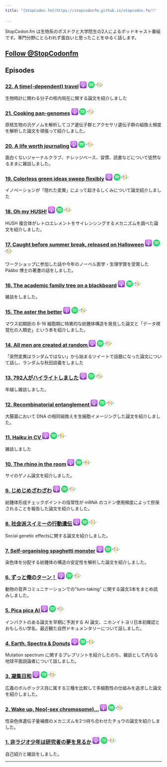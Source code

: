 ```yaml
---
title: "[StopCodon.fm](https://stopcodonfm.github.io/stopcodon.fm/)"

---
```

StopCodon.fm は生物系のポスドクと大学院生の2人によるポッドキャスト番組です。専門分野にとらわれず面白いと思ったことをゆるく話します。


<a href="https://twitter.com/StopCodonfm?ref_src=twsrc%5Etfw" class="twitter-follow-button" data-show-count="false">Follow @StopCodonfm</a><script async src="https://platform.twitter.com/widgets.js" charset="utf-8"></script>
------

## Episodes

### [ 22. A time(-dependent) travel](episodes/022.html) [<img src="https://raw.githubusercontent.com/StopCodonfm/stopcodon/main/logos/apple-podcasts.png" width="22px">]() [<img src="https://raw.githubusercontent.com/StopCodonfm/stopcodon/main/logos/spotify.png" width="22px">]() [<img src="https://raw.githubusercontent.com/StopCodonfm/stopcodon/main/logos/google-podcasts.png" width="22px">]()

生物時計に関わる分子の核内局在に関する論文を紹介しました

### [ 21. Cooking pan-genomes](episodes/021.html) [<img src="https://raw.githubusercontent.com/StopCodonfm/stopcodon/main/logos/apple-podcasts.png" width="22px">]() [<img src="https://raw.githubusercontent.com/StopCodonfm/stopcodon/main/logos/spotify.png" width="22px">]() [<img src="https://raw.githubusercontent.com/StopCodonfm/stopcodon/main/logos/google-podcasts.png" width="22px">]()

原核生物の汎ゲノムを解析してコア遺伝子群とアクセサリ遺伝子群の組換え頻度を解析した論文を頑張って紹介しました。

### [ 20. A life worth journaling](episodes/020.html) [<img src="https://raw.githubusercontent.com/StopCodonfm/stopcodon/main/logos/apple-podcasts.png" width="22px">](https://podcasts.apple.com/gb/podcast/20-a-life-worth-journaling/id1572672009?i=1000615043547) [<img src="https://raw.githubusercontent.com/StopCodonfm/stopcodon/main/logos/spotify.png" width="22px">](https://open.spotify.com/episode/6eL0ONUqPKJXUutadkGKdw?si=a946d6b75d4c49fc) [<img src="https://raw.githubusercontent.com/StopCodonfm/stopcodon/main/logos/google-podcasts.png" width="22px">](https://podcasts.google.com/feed/aHR0cHM6Ly9hbmNob3IuZm0vcy81YjY0MGVhMC9wb2RjYXN0L3Jzcw/episode/MjA0ZTZmNDktYzM1NS00MTljLTg3Y2EtNjIzYmQ1ZTE3NTE4?sa=X&ved=0CAUQkfYCahcKEwjw4vamz6-AAxUAAAAAHQAAAAAQaA) <!--[<img src="https://raw.githubusercontent.com/StopCodonfm/stopcodon/main/logos/anchor.png" width="22px">](https://anchor.fm/stopcodon/episodes/1-e12slo5)-->

面白くないジャーナルクラブ、ナレッジベース、習慣、読書などについて徒然なるままに雑談しました。

### [ 19. Colorless green ideas sweep flexibly](episodes/019.html) [<img src="https://raw.githubusercontent.com/StopCodonfm/stopcodon/main/logos/apple-podcasts.png" width="22px">](https://podcasts.apple.com/gb/podcast/19-colorless-green-ideas-sweep-flexibly/id1572672009?i=1000586192978) [<img src="https://raw.githubusercontent.com/StopCodonfm/stopcodon/main/logos/spotify.png" width="22px">](https://open.spotify.com/episode/2ovXHlc8cTNpCWyOTspan9?si=0a4e547adbf249c8) [<img src="https://raw.githubusercontent.com/StopCodonfm/stopcodon/main/logos/google-podcasts.png" width="22px">](https://podcasts.google.com/feed/aHR0cHM6Ly9hbmNob3IuZm0vcy81YjY0MGVhMC9wb2RjYXN0L3Jzcw/episode/NTUyNWQ1NzYtZTliYy00YWRkLTg1OWEtNTMwZTk1ZjU1MDY4?sa=X&ved=0CAUQkfYCahcKEwjA8ZKq153_AhUAAAAAHQAAAAAQAQ)

イノベーションが「隠れた変異」によって起きるしくみについて論文紹介しました

### [ 18. Oh my HUSH!](episodes/018.html) [<img src="https://raw.githubusercontent.com/StopCodonfm/stopcodon/main/logos/apple-podcasts.png" width="22px">](https://podcasts.apple.com/gb/podcast/18-oh-my-hush/id1572672009?i=1000586033691) [<img src="https://raw.githubusercontent.com/StopCodonfm/stopcodon/main/logos/spotify.png" width="22px">](https://open.spotify.com/episode/64G8xNqMVldH1YZxHQlap9?si=475b1d8c506440a7) [<img src="https://raw.githubusercontent.com/StopCodonfm/stopcodon/main/logos/google-podcasts.png" width="22px">](https://podcasts.google.com/feed/aHR0cHM6Ly9hbmNob3IuZm0vcy81YjY0MGVhMC9wb2RjYXN0L3Jzcw/episode/NWIzNzFiZGItNGM4ZC00NDM4LWI0ZmItZTUwZDU5NjJkMzdi?sa=X&ved=0CAUQkfYCahcKEwiQ3Yil2q77AhUAAAAAHQAAAAAQLA)

HUSH 複合体がレトロエレメントをサイレンシングするメカニズムを調べた論文を紹介しました。

### [ 17. Caught before summer break, released on Halloween](episodes/017.html) [<img src="https://raw.githubusercontent.com/StopCodonfm/stopcodon/main/logos/apple-podcasts.png" width="22px">](https://podcasts.apple.com/jp/podcast/17-caught-before-summer-break-released-on-halloween/id1572672009?i=1000584355052) [<img src="https://raw.githubusercontent.com/StopCodonfm/stopcodon/main/logos/spotify.png" width="22px">](https://open.spotify.com/episode/63WitboGI3vL6u89xNPdb3?si=f9f17ec15f0f46b8) [<img src="https://raw.githubusercontent.com/StopCodonfm/stopcodon/main/logos/google-podcasts.png" width="22px">](https://podcasts.google.com/feed/aHR0cHM6Ly9hbmNob3IuZm0vcy81YjY0MGVhMC9wb2RjYXN0L3Jzcw/episode/NTg1MDQ0ZTAtN2Q1OS00ZTRlLWFjOWYtMWZkNDliNTMwNzlj?sa=X&ved=0CAUQkfYCahcKEwiw5d-y7av7AhUAAAAAHQAAAAAQNA)

ワークショップに参加した話や今年のノーベル医学・生理学賞を受賞した Pääbo 博士の著書の話をしました。

### [ 16. The academic family tree on a blackboard](episodes/016.html) [<img src="https://raw.githubusercontent.com/StopCodonfm/stopcodon/main/logos/apple-podcasts.png" width="22px">](https://podcasts.apple.com/jp/podcast/16-the-academic-family-tree-on-a-blackboard/id1572672009?i=1000579858430) [<img src="https://raw.githubusercontent.com/StopCodonfm/stopcodon/main/logos/spotify.png" width="22px">](https://open.spotify.com/episode/4P70YP79XPEClTCnvj3J1G?si=8800a2054c014bc9) [<img src="https://raw.githubusercontent.com/StopCodonfm/stopcodon/main/logos/google-podcasts.png" width="22px">](https://podcasts.google.com/feed/aHR0cHM6Ly9hbmNob3IuZm0vcy81YjY0MGVhMC9wb2RjYXN0L3Jzcw/episode/NGY3NjNlYTQtYzM5ZS00ZjZjLWE3OTktMWU5MzUxYTk3MDgw?sa=X&ved=0CAUQkfYCahcKEwjAi-iKuob7AhUAAAAAHQAAAAAQNA)

雑談をしました。

### [ 15. The aster the better](episodes/015.html) [<img src="https://raw.githubusercontent.com/StopCodonfm/stopcodon/main/logos/apple-podcasts.png" width="22px">](https://podcasts.apple.com/jp/podcast/15-the-aster-the-better/id1572672009?i=1000558191949) [<img src="https://raw.githubusercontent.com/StopCodonfm/stopcodon/main/logos/spotify.png" width="22px">](https://open.spotify.com/episode/7j2dEiUewhbZGfCunZ4Lnl?si=921d05f78fe94d65) [<img src="https://raw.githubusercontent.com/StopCodonfm/stopcodon/main/logos/google-podcasts.png" width="22px">](https://podcasts.google.com/feed/aHR0cHM6Ly9hbmNob3IuZm0vcy81YjY0MGVhMC9wb2RjYXN0L3Jzcw/episode/ZjJjZjQyM2YtZjRmYy00MzU0LTliYTgtNGNmMTUwZjlmZTAw?sa=X&ved=0CAUQkfYCahcKEwig1ILsm5_6AhUAAAAAHQAAAAAQNA)

マウス初期胚の 8-16 細胞期に特異的な紡錘体構造を発見した論文と「データ視覚化の人類史」という本を紹介しました。

### [ 14. All men are created at random ](episodes/014.html) [<img src="https://raw.githubusercontent.com/StopCodonfm/stopcodon/main/logos/apple-podcasts.png" width="22px">](https://podcasts.apple.com/jp/podcast/14-all-men-are-created-at-random/id1572672009?i=1000549429623) [<img src="https://raw.githubusercontent.com/StopCodonfm/stopcodon/main/logos/spotify.png" width="22px">](https://open.spotify.com/episode/6QVQ7y0MsMSkmG7No4VsIN?si=48a0505cbd914d55) [<img src="https://raw.githubusercontent.com/StopCodonfm/stopcodon/main/logos/google-podcasts.png" width="22px">](https://podcasts.google.com/feed/aHR0cHM6Ly9hbmNob3IuZm0vcy81YjY0MGVhMC9wb2RjYXN0L3Jzcw/episode/M2IzZTE0NGUtOTBjZi00YzM2LWE0YjUtMjBlYTQ0OGYxMDVl?sa=X&ved=0CAUQkfYCahcKEwjg2NGC4tn1AhUAAAAAHQAAAAAQAQ)

「突然変異はランダムではない」から始まるツイートで話題になった論文について話し、ランダムな秋田談義をしました

### [ 13. 792人がハイライトしました](episodes/013.html) [<img src="https://raw.githubusercontent.com/StopCodonfm/stopcodon/main/logos/apple-podcasts.png" width="22px">](https://podcasts.apple.com/jp/podcast/13-792%E4%BA%BA%E3%81%8C%E3%83%8F%E3%82%A4%E3%83%A9%E3%82%A4%E3%83%88%E3%81%97%E3%81%BE%E3%81%97%E3%81%9F/id1572672009?i=1000547147070) [<img src="https://raw.githubusercontent.com/StopCodonfm/stopcodon/main/logos/spotify.png" width="22px">](https://open.spotify.com/episode/3K81D0RD2QoV24duEaIhEW) [<img src="https://raw.githubusercontent.com/StopCodonfm/stopcodon/main/logos/google-podcasts.png" width="22px">](https://podcasts.google.com/feed/aHR0cHM6Ly9hbmNob3IuZm0vcy81YjY0MGVhMC9wb2RjYXN0L3Jzcw/episode/ODAxNDU3OWMtM2MyZS00MGMwLWI4Y2YtOGExNjk0OWUxMmI0?sa=X&ved=0CAUQkfYCahcKEwj4rejW8KT1AhUAAAAAHQAAAAAQAQ)

年越し雑談しました。

### [ 12. Recombinatorial entanglement ](episodes/012.html) [<img src="https://raw.githubusercontent.com/StopCodonfm/stopcodon/main/logos/apple-podcasts.png" width="22px">](https://podcasts.apple.com/jp/podcast/12-recombinatorial-entanglement/id1572672009?i=1000545513900) [<img src="https://raw.githubusercontent.com/StopCodonfm/stopcodon/main/logos/spotify.png" width="22px">](https://open.spotify.com/episode/4GnKOLRhurgxYGAHbS1LIz) [<img src="https://raw.githubusercontent.com/StopCodonfm/stopcodon/main/logos/google-podcasts.png" width="22px">](https://podcasts.google.com/feed/aHR0cHM6Ly9hbmNob3IuZm0vcy81YjY0MGVhMC9wb2RjYXN0L3Jzcw/episode/NzNlMjI3MTEtOTE0Yi00ODEzLWJiMmUtOTkxNjQ4Nzk3MzYz?sa=X&ved=0CAUQkfYCahcKEwj4rejW8KT1AhUAAAAAHQAAAAAQAQ)

大腸菌において DNA の相同組換えを生細胞イメージングした論文を紹介しました。

### [ 11. Haiku in CV ](episodes/011.html) [<img src="https://raw.githubusercontent.com/StopCodonfm/stopcodon/main/logos/apple-podcasts.png" width="22px">](https://podcasts.apple.com/jp/podcast/11-haiku-in-cv/id1572672009?i=1000542761678) [<img src="https://raw.githubusercontent.com/StopCodonfm/stopcodon/main/logos/spotify.png" width="22px">](https://open.spotify.com/episode/6Iq0crjmRT1xCPW6T2siw6) [<img src="https://raw.githubusercontent.com/StopCodonfm/stopcodon/main/logos/google-podcasts.png" width="22px">](https://podcasts.google.com/feed/aHR0cHM6Ly9hbmNob3IuZm0vcy81YjY0MGVhMC9wb2RjYXN0L3Jzcw/episode/YmFkZDU0YzItNzEzNy00ZDBlLTgzODItNTQwMjNlYmQxOTIz?sa=X&ved=0CAUQkfYCahcKEwj4rejW8KT1AhUAAAAAHQAAAAAQAQ)

雑談しました

### [ 10. The rhino in the room](episodes/010.html) [<img src="https://raw.githubusercontent.com/StopCodonfm/stopcodon/main/logos/apple-podcasts.png" width="22px">](https://podcasts.apple.com/jp/podcast/10-the-rhino-in-the-room/id1572672009?i=1000542370343) [<img src="https://raw.githubusercontent.com/StopCodonfm/stopcodon/main/logos/spotify.png" width="22px">](https://open.spotify.com/episode/3rXOu12wV5AJyCswiSFvdY) [<img src="https://raw.githubusercontent.com/StopCodonfm/stopcodon/main/logos/google-podcasts.png" width="22px">](https://podcasts.google.com/feed/aHR0cHM6Ly9hbmNob3IuZm0vcy81YjY0MGVhMC9wb2RjYXN0L3Jzcw/episode/OTUyNGNmMTItOWY0MC00YmQzLWFmMDItNTI4NzMzMGNmNzk5?sa=X&ved=0CAUQkfYCahcKEwj4rejW8KT1AhUAAAAAHQAAAAAQAQ)

サイのゲノム論文を紹介しました。

### [ 9. じめじめざわざわ](episodes/009.html) [<img src="https://raw.githubusercontent.com/StopCodonfm/stopcodon/main/logos/apple-podcasts.png" width="22px">](https://podcasts.apple.com/jp/podcast/9-%E3%81%98%E3%82%81%E3%81%98%E3%82%81%E3%81%96%E3%82%8F%E3%81%96%E3%82%8F/id1572672009?i=1000536945070) [<img src="https://raw.githubusercontent.com/StopCodonfm/stopcodon/main/logos/spotify.png" width="22px">](https://open.spotify.com/episode/6iQsM3zhR4yU5OacLRTAu1) [<img src="https://raw.githubusercontent.com/StopCodonfm/stopcodon/main/logos/google-podcasts.png" width="22px">](https://podcasts.google.com/feed/aHR0cHM6Ly9hbmNob3IuZm0vcy81YjY0MGVhMC9wb2RjYXN0L3Jzcw/episode/MjQ4YWRhZmYtOGMxNS00NzQxLTlhZWEtY2JmYmQ4NjkwNjJk?sa=X&ved=0CAUQkfYCahcKEwj4rejW8KT1AhUAAAAAHQAAAAAQAQ)

紡錘体形成チェックポイントの恒常性が mRNA のコドン使用頻度によって担保されることを報告した論文を紹介しました。

### [ 8. 社会派スイミーの行動遺伝](episodes/008.html) [<img src="https://raw.githubusercontent.com/StopCodonfm/stopcodon/main/logos/apple-podcasts.png" width="22px">](https://podcasts.apple.com/jp/podcast/8-%E7%A4%BE%E4%BC%9A%E6%B4%BE%E3%82%B9%E3%82%A4%E3%83%9F%E3%83%BC%E3%81%AE%E8%A1%8C%E5%8B%95%E9%81%BA%E4%BC%9D/id1572672009?i=1000534905061) [<img src="https://raw.githubusercontent.com/StopCodonfm/stopcodon/main/logos/spotify.png" width="22px">](https://open.spotify.com/episode/6THyTmCfPlvJXeZ39w7mPK) [<img src="https://raw.githubusercontent.com/StopCodonfm/stopcodon/main/logos/google-podcasts.png" width="22px">](https://podcasts.google.com/feed/aHR0cHM6Ly9hbmNob3IuZm0vcy81YjY0MGVhMC9wb2RjYXN0L3Jzcw/episode/OWE3MmU4ZTQtZTYxNC00ZTM1LWJmOTEtOGRjOTM2NGUwZDUy?sa=X&ved=0CAUQkfYCahcKEwj4rejW8KT1AhUAAAAAHQAAAAAQAQ)

Social genetic effectsに関する論文を紹介しました。

### [ 7. Self-organising spaghetti monster](episodes/007.html) [<img src="https://raw.githubusercontent.com/StopCodonfm/stopcodon/main/logos/apple-podcasts.png" width="22px">](https://podcasts.apple.com/jp/podcast/7-self-organising-spaghetti-monster/id1572672009?i=1000532694865) [<img src="https://raw.githubusercontent.com/StopCodonfm/stopcodon/main/logos/spotify.png" width="22px">](https://open.spotify.com/episode/0A1o0v8cafj1fBuXNK9lr2) [<img src="https://raw.githubusercontent.com/StopCodonfm/stopcodon/main/logos/google-podcasts.png" width="22px">](https://podcasts.google.com/feed/aHR0cHM6Ly9hbmNob3IuZm0vcy81YjY0MGVhMC9wb2RjYXN0L3Jzcw/episode/MmUzYWQ5Y2MtNDFjMC00YTk5LTlkYmYtMDFiYWFkZWVkMWY5?sa=X&ved=0CAUQkfYCahcKEwj4rejW8KT1AhUAAAAAHQAAAAAQAQ)

染色体を分配する紡錘体の構造の安定性を解析した論文を紹介しました。

### [ 6. ずっと俺のターン！](episodes/006.html) [<img src="https://raw.githubusercontent.com/StopCodonfm/stopcodon/main/logos/apple-podcasts.png" width="22px">](https://podcasts.apple.com/jp/podcast/6-%E3%81%9A%E3%81%A3%E3%81%A8%E4%BF%BA%E3%81%AE%E3%82%BF%E3%83%BC%E3%83%B3/id1572672009?i=1000532635862) [<img src="https://raw.githubusercontent.com/StopCodonfm/stopcodon/main/logos/spotify.png" width="22px">](https://open.spotify.com/episode/671g3DTdf5SUajjdVj6QDT) [<img src="https://raw.githubusercontent.com/StopCodonfm/stopcodon/main/logos/google-podcasts.png" width="22px">](https://podcasts.google.com/feed/aHR0cHM6Ly9hbmNob3IuZm0vcy81YjY0MGVhMC9wb2RjYXN0L3Jzcw/episode/NTYxMDBkY2QtZGJmYy00OGI5LWIxODEtMzY4NmNlYzI4MTQ2?sa=X&ved=0CAUQkfYCahcKEwj4rejW8KT1AhUAAAAAHQAAAAAQAQ)

動物の音声コミュニケーションでの"turn-taking" に関する論文3本をまとめ読みしました。

### [ 5. Pica pica AI ](episodes/005.html) [<img src="https://raw.githubusercontent.com/StopCodonfm/stopcodon/main/logos/apple-podcasts.png" width="22px">](https://podcasts.apple.com/jp/podcast/5-pica-pica-ai/id1572672009?i=1000529364401) [<img src="https://raw.githubusercontent.com/StopCodonfm/stopcodon/main/logos/spotify.png" width="22px">](https://open.spotify.com/episode/49OHRR5ubGBLegqlRmH5kA) [<img src="https://raw.githubusercontent.com/StopCodonfm/stopcodon/main/logos/google-podcasts.png" width="22px">](https://podcasts.google.com/feed/aHR0cHM6Ly9hbmNob3IuZm0vcy81YjY0MGVhMC9wb2RjYXN0L3Jzcw/episode/OWYxZmQ5OTktOGM0OS00NzNmLWFjOTEtMzM3OWZkNjRkOTc2?sa=X&ved=0CAUQkfYCahcKEwj4rejW8KT1AhUAAAAAHQAAAAAQAQ)

インパクトのある論文を早期に予測する AI 論文、ニホンイトヨリ日本初確認とおもしろい学名、最近観た自然ドキュメンタリーについて話しました。

### [ 4. Earth, Spectra & Donuts](episodes/004.html) [<img src="https://raw.githubusercontent.com/StopCodonfm/stopcodon/main/logos/apple-podcasts.png" width="22px">](https://podcasts.apple.com/jp/podcast/4-earth-spectra-donuts/id1572672009?i=1000528765791) [<img src="https://raw.githubusercontent.com/StopCodonfm/stopcodon/main/logos/spotify.png" width="22px">](https://open.spotify.com/episode/24dQu2RJU7e0NZSGnUAZfs) [<img src="https://raw.githubusercontent.com/StopCodonfm/stopcodon/main/logos/google-podcasts.png" width="22px">](https://podcasts.google.com/feed/aHR0cHM6Ly9hbmNob3IuZm0vcy81YjY0MGVhMC9wb2RjYXN0L3Jzcw/episode/NmVmODI5ZGYtMmIwZi00NjRjLTk1YTQtOGY4ZGYyYjI4MDVi?sa=X&ved=0CAUQkfYCahcKEwj4rejW8KT1AhUAAAAAHQAAAAAQAQ)

Mutation spectrum に関するプレプリントを紹介したのち、雑談として内なる地球平面説論者について話しました。

### [ 3. 凝集日和](episodes/003.html) [<img src="https://raw.githubusercontent.com/StopCodonfm/stopcodon/main/logos/apple-podcasts.png" width="22px">](https://podcasts.apple.com/jp/podcast/3-%E5%87%9D%E9%9B%86%E6%97%A5%E5%92%8C/id1572672009?i=1000528467704) [<img src="https://raw.githubusercontent.com/StopCodonfm/stopcodon/main/logos/spotify.png" width="22px">](https://open.spotify.com/episode/4TD1VZ4LcjpfKL0GHjcPMq) [<img src="https://raw.githubusercontent.com/StopCodonfm/stopcodon/main/logos/google-podcasts.png" width="22px">](https://podcasts.google.com/feed/aHR0cHM6Ly9hbmNob3IuZm0vcy81YjY0MGVhMC9wb2RjYXN0L3Jzcw/episode/ZmVjYTA2NTAtZjNmNi00OTNjLWE2ZWEtMTJkNWI2YmI4MDAz?sa=X&ved=0CAUQkfYCahcKEwj4rejW8KT1AhUAAAAAHQAAAAAQAQ)

広義のボルボックス目に属する三種を比較して多細胞性の仕組みを追求した論文を紹介しました。

### [ 2. Wake up, Neo(-sex chromosome)...](episodes/002.html) [<img src="https://raw.githubusercontent.com/StopCodonfm/stopcodon/main/logos/apple-podcasts.png" width="22px">](https://podcasts.apple.com/jp/podcast/2-wake-up-neo-sex-chromosome/id1572672009?i=1000527858724) [<img src="https://raw.githubusercontent.com/StopCodonfm/stopcodon/main/logos/spotify.png" width="22px">](https://open.spotify.com/episode/37hyuxRHECBEMjAdCkSA0E) [<img src="https://raw.githubusercontent.com/StopCodonfm/stopcodon/main/logos/google-podcasts.png" width="22px">](https://podcasts.google.com/feed/aHR0cHM6Ly9hbmNob3IuZm0vcy81YjY0MGVhMC9wb2RjYXN0L3Jzcw/episode/NTllNGM0NmItNDE5Ni00MDNlLTg3MTgtNmRiOTQ3MDYxMWY4?sa=X&ved=0CAUQkfYCahcKEwj4rejW8KT1AhUAAAAAHQAAAAAQAQ)

性染色体遺伝子量補償のメカニズムを2つ持ち合わせたチョウの論文を紹介しました。

### [ 1. 非ラジオ少年は研究者の夢を見るか](episodes/001.html) [<img src="https://raw.githubusercontent.com/StopCodonfm/stopcodon/main/logos/apple-podcasts.png" width="22px">](https://podcasts.apple.com/jp/podcast/1-%E9%9D%9E%E3%83%A9%E3%82%B8%E3%82%AA%E5%B0%91%E5%B9%B4%E3%81%AF%E7%A0%94%E7%A9%B6%E8%80%85%E3%81%AE%E5%A4%A2%E3%82%92%E8%A6%8B%E3%82%8B%E3%81%8B/id1572672009?i=1000525747863) [<img src="https://raw.githubusercontent.com/StopCodonfm/stopcodon/main/logos/spotify.png" width="22px">](https://open.spotify.com/episode/08yPuMcuxz63d54xcG5o3E) [<img src="https://raw.githubusercontent.com/StopCodonfm/stopcodon/main/logos/google-podcasts.png" width="22px">](https://podcasts.google.com/feed/aHR0cHM6Ly9hbmNob3IuZm0vcy81YjY0MGVhMC9wb2RjYXN0L3Jzcw/episode/OWE2MDk0ODEtNmZjMC00MmUwLTg1MmItMzcxMDY3YTRmY2My?sa=X&ved=0CAUQkfYCahcKEwj4rejW8KT1AhUAAAAAHQAAAAAQAQ)

自己紹介と雑談をしました。


---

